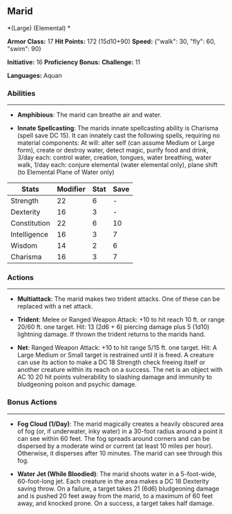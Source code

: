 ## Marid
*(Large) (Elemental) *

**Armor Class:** 17
**Hit Points:** 172 (15d10+90)
**Speed:** {"walk": 30, "fly": 60, "swim": 90}

**Initiative:** 16
**Proficiency Bonus:**
**Challenge:** 11

**Languages:** Aquan

### Abilities
 --- 
- **Amphibious**: The marid can breathe air and water.

- **Innate Spellcasting**: The marids innate spellcasting ability is Charisma (spell save DC 15). It can innately cast the following spells, requiring no material components: At will: alter self (can assume Medium or Large form), create or destroy water, detect magic, purify food and drink, 3/day each: control water, creation, tongues, water breathing, water walk, 1/day each: conjure elemental (water elemental only), plane shift (to Elemental Plane of Water only)



| Stats | Modifier | Stat | Save
| ---- | ---- | ---- | ---- |
| Strength | 22 | 6 | - |
| Dexterity | 16 | 3 | - |
| Constitution | 22 | 6 | 10 |
| Intelligence | 16 | 3 | 7 |
| Wisdom | 14 | 2 | 6 |
| Charisma | 16 | 3 | 7 |

### Actions
 --- 
- **Multiattack**: The marid makes two trident attacks. One of these can be replaced with a net attack.

- **Trident**: Melee or Ranged Weapon Attack: +10 to hit  reach 10 ft. or range 20/60 ft.  one target. Hit: 13 (2d6 + 6) piercing damage plus 5 (1d10) lightning damage. If thrown  the trident returns to the marids hand.

- **Net**: Ranged Weapon Attack: +10 to hit  range 5/15 ft.  one target. Hit: A Large  Medium  or Small target is restrained until it is freed. A creature can use its action to make a DC 18 Strength check  freeing itself or another creature within its reach on a success. The net is an object with AC 10  20 hit points  vulnerability to slashing damage  and immunity to bludgeoning  poison  and psychic damage.

### Bonus Actions
 --- 
- **Fog Cloud (1/Day)**: The marid magically creates a heavily obscured area of fog (or, if underwater, inky water) in a 30-foot radius around a point it can see within 60 feet. The fog spreads around corners and can be dispersed by a moderate wind or current (at least 10 miles per hour). Otherwise, it disperses after 10 minutes. The marid can see through this fog.

- **Water Jet (While Bloodied)**: The marid shoots water in a 5-foot-wide, 60-foot-long jet. Each creature in the area makes a DC 18 Dexterity saving throw. On a failure, a target takes 21 (6d6) bludgeoning damage and is pushed 20 feet away from the marid, to a maximum of 60 feet away, and knocked prone. On a success, a target takes half damage.

